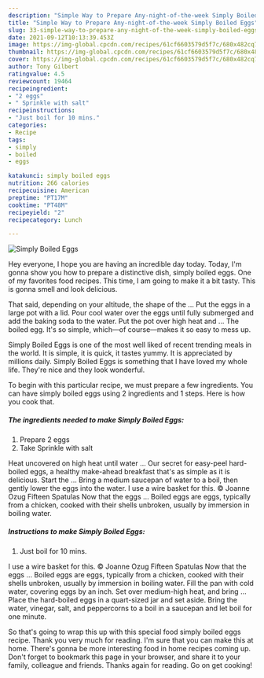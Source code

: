 ```yaml
---
description: "Simple Way to Prepare Any-night-of-the-week Simply Boiled Eggs"
title: "Simple Way to Prepare Any-night-of-the-week Simply Boiled Eggs"
slug: 33-simple-way-to-prepare-any-night-of-the-week-simply-boiled-eggs
date: 2021-09-12T10:13:39.453Z
image: https://img-global.cpcdn.com/recipes/61cf6603579d5f7c/680x482cq70/simply-boiled-eggs-recipe-main-photo.jpg
thumbnail: https://img-global.cpcdn.com/recipes/61cf6603579d5f7c/680x482cq70/simply-boiled-eggs-recipe-main-photo.jpg
cover: https://img-global.cpcdn.com/recipes/61cf6603579d5f7c/680x482cq70/simply-boiled-eggs-recipe-main-photo.jpg
author: Tony Gilbert
ratingvalue: 4.5
reviewcount: 19464
recipeingredient:
- "2 eggs"
- " Sprinkle with salt"
recipeinstructions:
- "Just boil for 10 mins."
categories:
- Recipe
tags:
- simply
- boiled
- eggs

katakunci: simply boiled eggs 
nutrition: 266 calories
recipecuisine: American
preptime: "PT17M"
cooktime: "PT48M"
recipeyield: "2"
recipecategory: Lunch

---
```



![Simply Boiled Eggs](https://img-global.cpcdn.com/recipes/61cf6603579d5f7c/680x482cq70/simply-boiled-eggs-recipe-main-photo.jpg)

Hey everyone, I hope you are having an incredible day today. Today, I'm gonna show you how to prepare a distinctive dish, simply boiled eggs. One of my favorites food recipes. This time, I am going to make it a bit tasty. This is gonna smell and look delicious.

That said, depending on your altitude, the shape of the … Put the eggs in a large pot with a lid. Pour cool water over the eggs until fully submerged and add the baking soda to the water. Put the pot over high heat and … The boiled egg. It&#39;s so simple, which—of course—makes it so easy to mess up.

Simply Boiled Eggs is one of the most well liked of recent trending meals in the world. It is simple, it is quick, it tastes yummy. It is appreciated by millions daily. Simply Boiled Eggs is something that I have loved my whole life. They're nice and they look wonderful.


To begin with this particular recipe, we must prepare a few ingredients. You can have simply boiled eggs using 2 ingredients and 1 steps. Here is how you cook that.

<!--inarticleads1-->

##### The ingredients needed to make Simply Boiled Eggs:

1. Prepare 2 eggs
1. Take  Sprinkle with salt


Heat uncovered on high heat until water … Our secret for easy-peel hard-boiled eggs, a healthy make-ahead breakfast that&#39;s as simple as it is delicious. Start the … Bring a medium saucepan of water to a boil, then gently lower the eggs into the water. I use a wire basket for this. © Joanne Ozug Fifteen Spatulas Now that the eggs … Boiled eggs are eggs, typically from a chicken, cooked with their shells unbroken, usually by immersion in boiling water. 

<!--inarticleads2-->

##### Instructions to make Simply Boiled Eggs:

1. Just boil for 10 mins.


I use a wire basket for this. © Joanne Ozug Fifteen Spatulas Now that the eggs … Boiled eggs are eggs, typically from a chicken, cooked with their shells unbroken, usually by immersion in boiling water. Fill the pan with cold water, covering eggs by an inch. Set over medium-high heat, and bring … Place the hard-boiled eggs in a quart-sized jar and set aside. Bring the water, vinegar, salt, and peppercorns to a boil in a saucepan and let boil for one minute. 

So that's going to wrap this up with this special food simply boiled eggs recipe. Thank you very much for reading. I'm sure that you can make this at home. There's gonna be more interesting food in home recipes coming up. Don't forget to bookmark this page in your browser, and share it to your family, colleague and friends. Thanks again for reading. Go on get cooking!
